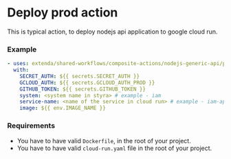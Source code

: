 # Deploy prod action

This is typical action, to deploy nodejs api application to google cloud run.

### Example

```yaml
- uses: extenda/shared-workflows/composite-actions/nodejs-generic-api/prod-deploy@master
  with: 
    SECRET_AUTH: ${{ secrets.SECRET_AUTH }}
    GCLOUD_AUTH: ${{ secrets.GCLOUD_AUTH_PROD }}
    GITHUB_TOKEN: ${{ secrets.GITHUB_TOKEN }}
    system: <system name in styra> # example - iam
    service-name: <name of the service in cloud run> # example - iam-api
    image: ${{ env.IMAGE_NAME }}
```

### Requirements

- You have to have valid ```Dockerfile```, in the root of your project.
- You have to have valid ```cloud-run.yaml``` file in the root of your project.
